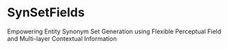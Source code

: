 # SynSetFields
Empowering Entity Synonym Set Generation using Flexible Perceptual Field and Multi-layer Contextual Information
